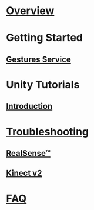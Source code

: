 # [Overview](index.md)
# Getting Started
## [Gestures Service](getting-started-gestures-service.md)
# Unity Tutorials
## [Introduction](unity-tutorials-introduction.md)
# [Troubleshooting](troubleshooting-camera.md)
## [RealSense™](troubleshooting-RealSense-camera.md)
## [Kinect v2](troubleshooting-Kinect-camera.md)
# [FAQ](faq.md)